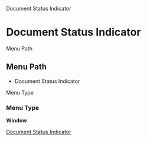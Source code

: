 
Document Status Indicator
# Document Status Indicator



Menu Path
## Menu Path



- Document Status Indicator

Menu Type
### Menu Type

**Window**


[Document Status Indicator](../../window-document-status-indicator.md)